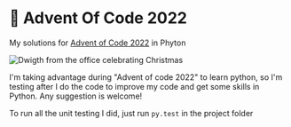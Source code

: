 # 🎄 Advent Of Code 2022
My solutions for [Advent of Code 2022](https://adventofcode.com/2022) in Phyton

![Dwigth from the office celebrating Christmas](https://media.giphy.com/media/11EjiLDatd0syA/giphy.gif)

I'm taking advantage during "Advent of code 2022" to learn python, so I'm testing after I do the code to improve my code and get some skills in Python. Any suggestion is welcome!

To run all the unit testing I did, just run `py.test` in the project folder